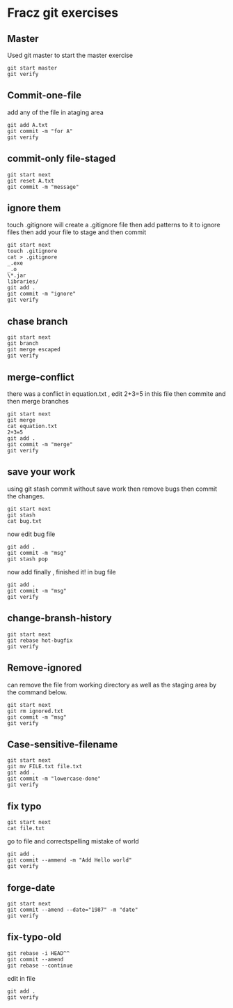# Fracz git exercises

## Master

Used git master to start the master exercise

    git start master
    git verify

## Commit-one-file

add any of the file in ataging area

    git add A.txt
    git commit -m "for A"
    git verify

## commit-only file-staged

    git start next
    git reset A.txt
    git commit -m "message"

## ignore them

touch .gitignore will create a .gitignore file then add patterns to it to ignore files then add your file to stage and then commit

    git start next
    touch .gitignore
    cat > .gitignore
    _.exe
    _.o
    \*.jar
    libraries/
    git add .
    git commit -m "ignore"
    git verify

## chase branch

    git start next
    git branch
    git merge escaped
    git verify

## merge-conflict

there was a conflict in equation.txt , edit 2+3=5 in this file then commite and then merge branches

    git start next
    git merge
    cat equation.txt
    2+3=5
    git add .
    git commit -m "merge"
    git verify

## save your work

using git stash commit without save work then remove bugs then commit the changes.

    git start next
    git stash
    cat bug.txt
now edit bug file

    git add . 
    git commit -m "msg"
    git stash pop

now add finally , finished it! in bug file

    git add .
    git commit -m "msg"
    git verify

## change-bransh-history

    git start next
    git rebase hot-bugfix
    git verify

## Remove-ignored

 can remove the file from working directory as well as the staging area by the command below.

    git start next
    git rm ignored.txt
    git commit -m "msg"
    git verify

## Case-sensitive-filename

    git start next
    git mv FILE.txt file.txt
    git add . 
    git commit -m "lowercase-done"
    git verify

## fix typo

    git start next
    cat file.txt

go to file and correctspelling mistake of world

    git add . 
    git commit --ammend -m "Add Hello world"
    git verify

## forge-date

    git start next
    git commit --amend --date="1987" -m "date"
    git verify

## fix-typo-old

    git rebase -i HEAD^^
    git commit --amend
    git rebase --continue
edit in file

    git add .
    git verify
